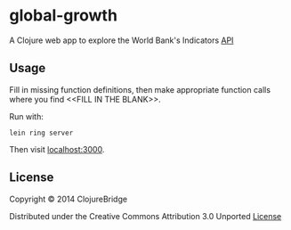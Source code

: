 # global-growth 

A Clojure web app to explore the World Bank's Indicators [API](http://data.worldbank.org/)


## Usage

Fill in missing function definitions, then make appropriate function calls where you find &lt;&lt;FILL IN THE BLANK&gt;&gt;.

Run with:

    lein ring server 

Then visit [localhost:3000](http://localhost:3000).

## License

Copyright © 2014 ClojureBridge 

Distributed under the Creative Commons Attribution 3.0 Unported [License](http://creativecommons.org/licenses/by/3.0/)
